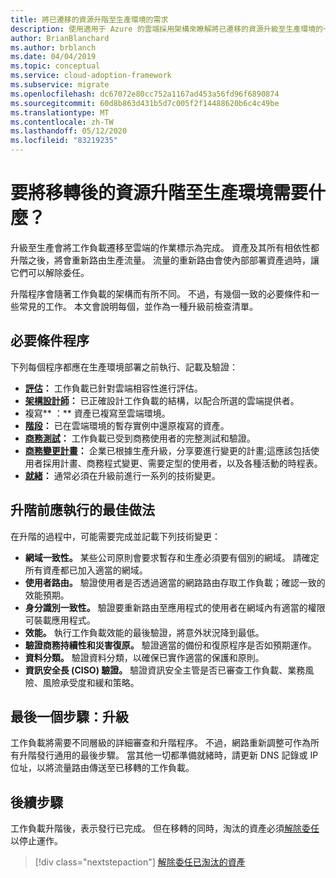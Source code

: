 ```yaml
---
title: 將已遷移的資源升階至生產環境的需求
description: 使用適用于 Azure 的雲端採用架構來瞭解將已遷移的資源升級至生產環境的一般工作和標準必要條件。
author: BrianBlanchard
ms.author: brblanch
ms.date: 04/04/2019
ms.topic: conceptual
ms.service: cloud-adoption-framework
ms.subservice: migrate
ms.openlocfilehash: dc67072e80cc752a1167ad453a56fd96f6890874
ms.sourcegitcommit: 60d8b863d431b5d7c005f2f14488620b6c4c49be
ms.translationtype: MT
ms.contentlocale: zh-TW
ms.lasthandoff: 05/12/2020
ms.locfileid: "83219235"
---
```

<!-- cSpell:ignore CISO -->

<!-- markdownlint-disable MD026 -->

# <a name="what-is-required-to-promote-a-migrated-resource-to-production"></a>要將移轉後的資源升階至生產環境需要什麼？

升級至生產會將工作負載遷移至雲端的作業標示為完成。 資產及其所有相依性都升階之後，將會重新路由生產流量。 流量的重新路由會使內部部署資產過時，讓它們可以解除委任。

升階程序會隨著工作負載的架構而有所不同。 不過，有幾個一致的必要條件和一些常見的工作。 本文會說明每個，並作為一種升級前檢查清單。

## <a name="prerequisite-processes"></a>必要條件程序

下列每個程序都應在生產環境部署之前執行、記載及驗證：

- **[評估](../assess/index.md)：** 工作負載已針對雲端相容性進行評估。
- **[架構設計師](../assess/architect.md)：** 已正確設計工作負載的結構，以配合所選的雲端提供者。
- 複寫** [ ](../migrate/replicate.md)：** 資產已複寫至雲端環境。
- **[階段](../migrate/stage.md)：** 已在雲端環境的暫存實例中還原複寫的資產。
- **[商務測試](./business-test.md)：** 工作負載已受到商務使用者的完整測試和驗證。
- **[商務變更計畫](./business-change-plan.md)：** 企業已根據生產升級，分享要進行變更的計畫;這應該包括使用者採用計畫、商務程式變更、需要定型的使用者，以及各種活動的時程表。
- **[就緒](./ready.md)：** 通常必須在升級前進行一系列的技術變更。

## <a name="best-practices-to-execute-prior-to-promotion"></a>升階前應執行的最佳做法

在升階的過程中，可能需要完成並記載下列技術變更：

- **網域一致性。** 某些公司原則會要求暫存和生產必須要有個別的網域。 請確定所有資產都已加入適當的網域。
- **使用者路由。** 驗證使用者是否透過適當的網路路由存取工作負載；確認一致的效能預期。
- **身分識別一致性。** 驗證要重新路由至應用程式的使用者在網域內有適當的權限可裝載應用程式。
- **效能。** 執行工作負載效能的最後驗證，將意外狀況降到最低。
- **驗證商務持續性和災害復原。** 驗證適當的備份和復原程序是否如預期運作。
- **資料分類。** 驗證資料分類，以確保已實作適當的保護和原則。
- **資訊安全長 (CISO) 驗證。** 驗證資訊安全主管是否已審查工作負載、業務風險、風險承受度和緩和策略。

## <a name="final-step-promote"></a>最後一個步驟：升級

工作負載將需要不同層級的詳細審查和升階程序。 不過，網路重新調整可作為所有升階發行通用的最後步驟。 當其他一切都準備就緒時，請更新 DNS 記錄或 IP 位址，以將流量路由傳送至已移轉的工作負載。

## <a name="next-steps"></a>後續步驟

工作負載升階後，表示發行已完成。 但在移轉的同時，淘汰的資產必須[解除委任](./decommission.md)以停止運作。

> [!div class="nextstepaction"]
> [解除委任已淘汰的資產](./decommission.md)
